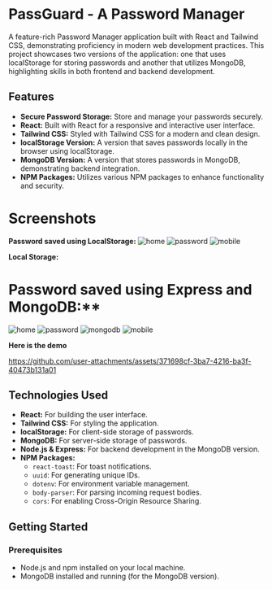 # PassGuard - A Password Manager

A feature-rich Password Manager application built with React and Tailwind CSS, demonstrating proficiency in modern web development practices. This project showcases two versions of the application: one that uses localStorage for storing passwords and another that utilizes MongoDB, highlighting skills in both frontend and backend development.

## Features

- **Secure Password Storage:** Store and manage your passwords securely.
- **React:** Built with React for a responsive and interactive user interface.
- **Tailwind CSS:** Styled with Tailwind CSS for a modern and clean design.
- **localStorage Version:** A version that saves passwords locally in the browser using localStorage.
- **MongoDB Version:** A version that stores passwords in MongoDB, demonstrating backend integration.
- **NPM Packages:** Utilizes various NPM packages to enhance functionality and security.

# Screenshots

**Password saved using LocalStorage:**
![home](https://github.com/user-attachments/assets/fa93dcb8-ce8b-4971-82f0-81621e235fa5)
![password](https://github.com/user-attachments/assets/707d9091-ab3f-44ec-aaab-c97ad4c306a1)
![mobile](https://github.com/user-attachments/assets/dfb0d88d-407b-4255-810b-06dd465bbb6e)

**Local Storage:**

# Password saved using Express and MongoDB:**
![home](https://github.com/user-attachments/assets/50a3dc18-3b29-47fc-9d09-5f03e1f8e5a3)
![password](https://github.com/user-attachments/assets/e8393f62-046d-4697-90cf-e991dced8378)
![mongodb](https://github.com/user-attachments/assets/f9644168-efab-4ecb-975a-d88ebd72725a)
![mobile](https://github.com/user-attachments/assets/92b431d6-d960-4c62-83b9-d8a63bb7a751)

**Here is the demo**

https://github.com/user-attachments/assets/371698cf-3ba7-4216-ba3f-40473b131a01

## Technologies Used

- **React:** For building the user interface.
- **Tailwind CSS:** For styling the application.
- **localStorage:** For client-side storage of passwords.
- **MongoDB:** For server-side storage of passwords.
- **Node.js & Express:** For backend development in the MongoDB version.
- **NPM Packages:** 
  - `react-toast`: For toast notifications.
  - `uuid`: For generating unique IDs.
  - `dotenv`: For environment variable management.
  - `body-parser`: For parsing incoming request bodies.
  - `cors`: For enabling Cross-Origin Resource Sharing.

## Getting Started

### Prerequisites

- Node.js and npm installed on your local machine.
- MongoDB installed and running (for the MongoDB version).
